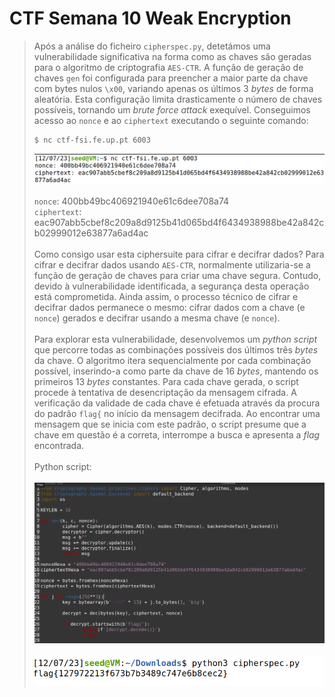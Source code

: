 # CTF Semana 10 Weak Encryption

> Após a análise do ficheiro ```cipherspec.py```, detetámos uma vulnerabilidade significativa na forma como as chaves são geradas para o algoritmo de criptografia ```AES-CTR```. A função de geração de chaves ```gen``` foi configurada para preencher a maior parte da chave com bytes nulos ```\x00```, variando apenas os últimos 3 _bytes_ de forma aleatória. Esta configuração limita drasticamente o número de chaves possíveis, tornando um _brute force attack_ exequível. Conseguimos acesso ao ```nonce``` e ao ```ciphertext``` executando o seguinte comando: 
> ```bash
> $ nc ctf-fsi.fe.up.pt 6003
> ```
> ![nonce_ciphertext](images/ctf10/nonce_ciphertext.png)
> <br><br>```nonce```: 400bb49bc406921940e61c6dee708a74
> <br>```ciphertext```: eac907abb5cbef8c209a8d9125b41d065bd4f6434938988be42a842cb02999012e63877a6ad4ac
> <br><br>Como consigo usar esta ciphersuite para cifrar e decifrar dados? Para cifrar e decifrar dados usando ```AES-CTR```, normalmente utilizaria-se a função de geração de chaves para criar uma chave segura. Contudo, devido à vulnerabilidade identificada, a segurança desta operação está comprometida. Ainda assim, o processo técnico de cifrar e decifrar dados permanece o mesmo: cifrar dados com a chave (e ```nonce```) gerados e decifrar usando a mesma chave (e ```nonce```).
> <br><br>Para explorar esta vulnerabilidade, desenvolvemos um _python script_ que percorre todas as combinações possíveis dos últimos três _bytes_ da chave. O algoritmo itera sequencialmente por cada combinação possível, inserindo-a como parte da chave de 16 _bytes_, mantendo os primeiros 13 _bytes_ constantes. Para cada chave gerada, o script procede à tentativa de desencriptação da mensagem cifrada. A verificação da validade de cada chave é efetuada através da procura do padrão ```flag{``` no início da mensagem decifrada. Ao encontrar uma mensagem que se inicia com este padrão, o script presume que a chave em questão é a correta, interrompe a busca e apresenta a _flag_ encontrada.
> <br><br> Python script:<br><br>
> ![pythonscript](images/ctf10/pythonscript.png)<br><br>
> ![flag](images/ctf10/flag.png)



